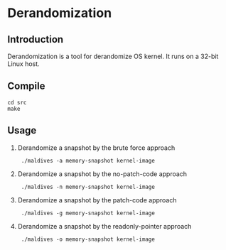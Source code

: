 Derandomization
============

Introduction
------------

Derandomization is a tool for derandomize OS kernel. It runs on
a 32-bit Linux host. 

Compile
-----------

    cd src
    make

Usage
-----------
1. Derandomize a snapshot by the brute force approach

        ./maldives -a memory-snapshot kernel-image

2. Derandomize a snapshot by the no-patch-code approach

        ./maldives -n memory-snapshot kernel-image

3. Derandomize a snapshot by the patch-code approach

        ./maldives -g memory-snapshot kernel-image

4. Derandomize a snapshot by the readonly-pointer approach

        ./maldives -o memory-snapshot kernel-image

